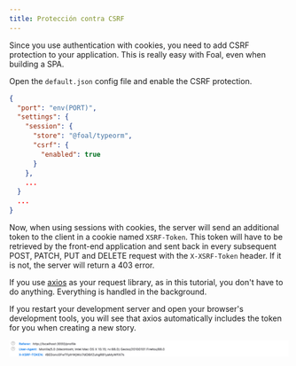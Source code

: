 ```yaml
---
title: Protección contra CSRF
---
```


Since you use authentication with cookies, you need to add CSRF protection to your application.  This is really easy with Foal, even when building a SPA.

Open the `default.json` config file and enable the CSRF protection.

```json
{
  "port": "env(PORT)",
  "settings": {
    "session": {
      "store": "@foal/typeorm",
      "csrf": {
        "enabled": true
      }
    },
    ...
  }
  ...
}
```

Now, when using sessions with cookies, the server will send an additional token to the client in a cookie named `XSRF-Token`. This token will have to be retrieved by the front-end application and sent back in every subsequent POST, PATCH, PUT and DELETE request with the `X-XSRF-Token` header. If it is not, the server will return a 403 error.

If you use [axios](https://www.npmjs.com/package/axios) as your request library, as in this tutorial, you don't have to do anything. Everything is handled in the background. 

If you restart your development server and open your browser's development tools, you will see that axios automatically includes the token for you when creating a new story.

![X-XSRF-Token header example](./images/csrf.png)